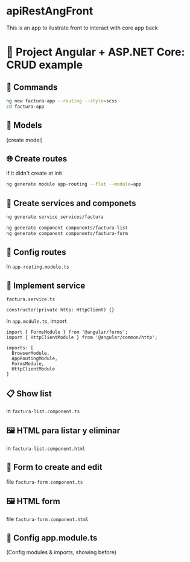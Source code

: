 # apiRestAngFront
This is an app to ilustrate  front to interact with core app back

# 🧾 Project Angular + ASP.NET Core: CRUD example

## 🔧 Commands

```bash
ng new factura-app --routing --style=scss
cd factura-app
```
## 📁 Models

(create model)

## 🌐 Create routes 
if it didn't create at init
```bash
ng generate module app-routing --flat --module=app
```

## 🔌 Create services and componets
```bash
ng generate service services/factura

ng generate component components/factura-list
ng generate component components/factura-form
```

##  🧭  Config routes
In `app-routing.module.ts`

## 📡 Implement service

`factura.service.ts`
```
constructor(private http: HttpClient) {}
```
In `app.module.ts`, import

```
import { FormsModule } from '@angular/forms';
import { HttpClientModule } from '@angular/common/http';

imports: [
  BrowserModule,
  AppRoutingModule,
  FormsModule,
  HttpClientModule
]
```

## 📋  Show list

in `factura-list.component.ts`

## 🖼️ HTML para listar y eliminar
in `factura-list.component.html`

## 📝 Form to create and edit
file `factura-form.component.ts`

## 🖼️ HTML form

file `factura-form.component.html`

## 🧩 Config  app.module.ts
(Config modules & imports, showing before)
